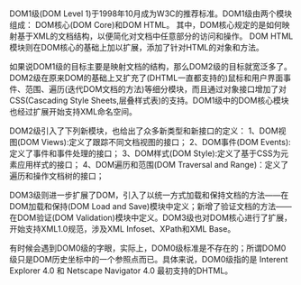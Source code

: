 ##
DOM1级(DOM Level 1)于1998年10月成为W3C的推荐标准。DOM1级由两个模块组成：
DOM核心(DOM Core)和DOM HTML。
其中，DOM核心规定的是如何映射基于XML的文档结构，以便简化对文档中任意部分的访问和操作。
DOM HTML模块则在DOM核心的基础上加以扩展，添加了针对HTML的对象和方法。

如果说DOM1级的目标主要是映射文档的结构，那么DOM2级的目标就宽泛多了。DOM2级在原来DOM的基础上又扩充了(DHTML一直都支持的)鼠标和用户界面事件、范围、遍历(迭代DOM文档的方法)等细分模块，而且通过对象接口增加了对CSS(Cascading Style Sheets,层叠样式表)的支持。DOM1级中的DOM核心模块也经过扩展开始支持XML命名空间。

DOM2级引入了下列新模块，也给出了众多新类型和新接口的定义：
1、DOM视图(DOM Views):定义了跟踪不同文档视图的接口；
2、DOM事件(DOM Events):定义了事件和事件处理的接口；
3、DOM样式(DOM Style):定义了基于CSS为元素应用样式的接口；
4、DOM遍历和范围(DOM Traversal and Range)：定义了遍历和操作文档树的接口；

DOM3级则进一步扩展了DOM，引入了以统一方式加载和保持文档的方法——在DOM加载和保持(DOM Load and Save)模块中定义；新增了验证文档的方法——在DOM验证(DOM Validation)模块中定义。DOM3级也对DOM核心进行了扩展，开始支持XML1.0规范，涉及XML Infoset、XPath和XML Base。

有时候会遇到DOM0级的字眼，实际上，DOM0级标准是不存在的；所谓DOM0级只是DOM历史坐标中的一个参照点而已。具体来说，DOM0级指的是 Interent Explorer 4.0 和 Netscape Navigator 4.0 最初支持的DHTML。
